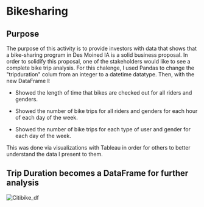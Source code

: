 # Bikesharing

## Purpose

The purpose of this activity is to provide investors with data that shows that a bike-sharing program in Des Moined IA is a solid business proposal. In order to solidify this proposal, one of the stakeholders would like to see a complete bike trip analysis. For this chalenge, I used Pandas to change the "tripduration" colum from an integer to a datetime datatype. Then, with the new DataFrame I:

- Showed the length of time that bikes are checked out for all riders and genders.

- Showed the number of bike trips for all riders and genders for each hour of each day of the week.

- Showed the number of bike trips for each type of user and gender for each day of the week.

This was done via visualizations with Tableau in order for others to better understand the data I present to them.

## Trip Duration becomes a DataFrame for further analysis

![Citibike_df](https://user-images.githubusercontent.com/8845050/178769097-814e0029-b1df-46fd-89a5-a3f2816f4ff1.PNG)

